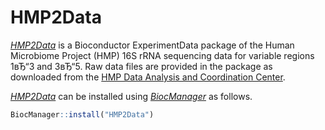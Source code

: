 # HMP2Data

*[HMP2Data](http://bioconductor.org/packages/HMP2Data)* is a Bioconductor
ExperimentData package of the Human Microbiome Project (HMP) 16S rRNA sequencing
data for variable regions 1вЂ“3 and 3вЂ“5. Raw data files are provided in the
package as downloaded from the
[HMP Data Analysis and Coordination Center](https://tinyurl.com/y7ev836z).


*[HMP2Data](http://bioconductor.org/packages/HMP2Data)* can be installed
using *[BiocManager](https://cran.r-project.org/package=BiocManager)* as
follows.

```r
BiocManager::install("HMP2Data")
```

